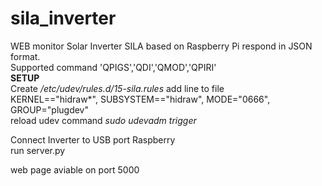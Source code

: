 # sila_inverter
WEB monitor Solar Inverter SILA based on Raspberry Pi respond in JSON format.
<br>
Supported command 'QPIGS','QDI','QMOD','QPIRI'
<br>
<b>SETUP</b>
<br>
Create <i>/etc/udev/rules.d/15-sila.rules</i>
add line to file<br>
KERNEL=="hidraw*", SUBSYSTEM=="hidraw", MODE="0666", GROUP="plugdev"
<br>
reload udev command
<i>sudo udevadm trigger</i>

Connect Inverter to USB port Raspberry<br>
run server.py <br>

web page aviable on port 5000


